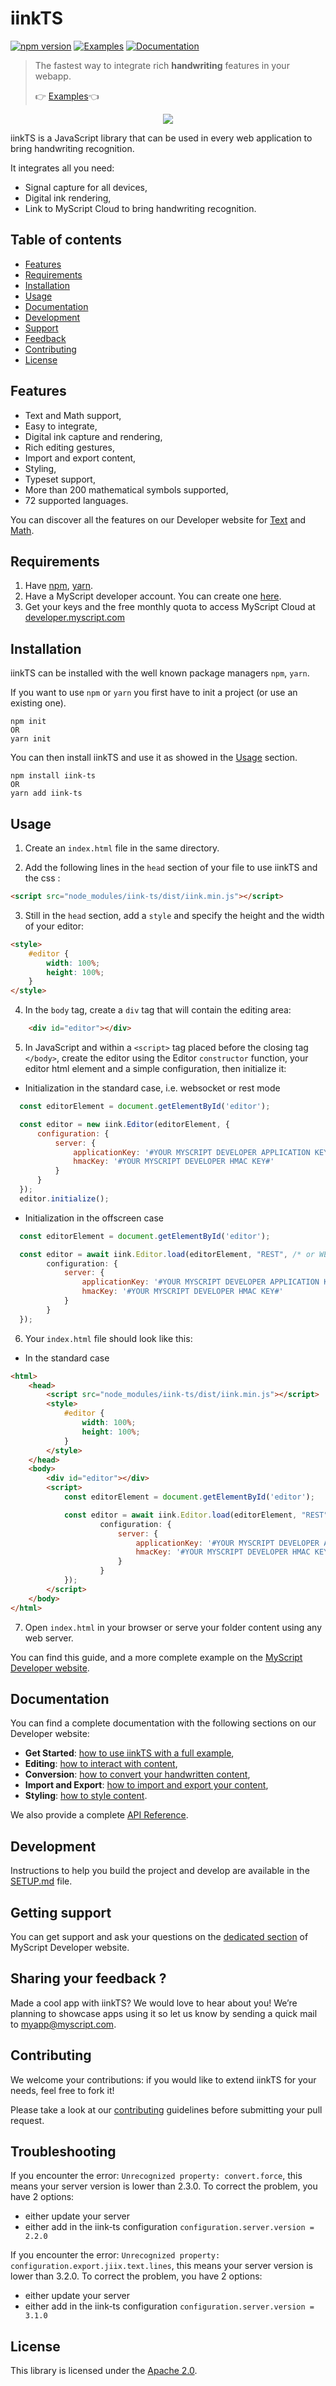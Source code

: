 # iinkTS

[![npm version](https://badge.fury.io/js/iink-ts.svg)](https://badge.fury.io/js/iink-ts)
[![Examples](https://img.shields.io/badge/Link%20to-examples-blue.svg)](https://myscript.github.io/iinkTS/examples/)
[![Documentation](https://img.shields.io/badge/Link%20to-documentation-green.svg)](https://developer.myscript.com/docs/interactive-ink/latest/web/iinkts/)


> The fastest way to integrate rich **handwriting** features in your webapp.
>
> :point_right: [Examples](https://myscript.github.io/iinkTS/examples/):point_left:

<div align="center">
  <img src="https://raw.githubusercontent.com/MyScript/iinkTS/master/preview.gif">
</div>

iinkTS is a JavaScript library that can be used in every web application to bring handwriting recognition.

It integrates all you need:

* Signal capture for all devices,
* Digital ink rendering,
* Link to MyScript Cloud to bring handwriting recognition.


## Table of contents
* [Features](#features)
* [Requirements](#requirements)
* [Installation](#installation)
* [Usage](#usage)
* [Documentation](#documentation)
* [Development](#development)
* [Support](#getting-support )
* [Feedback](#sharing-your-feedback)
* [Contributing](#contributing)
* [License](#license)

## Features

* Text and Math support,
* Easy to integrate,
* Digital ink capture and rendering,
* Rich editing gestures,
* Import and export content,
* Styling,
* Typeset support,
* More than 200 mathematical symbols supported,
* 72 supported languages.

You can discover all the features on our Developer website for [Text](https://developer.myscript.com/features/text) and [Math](https://developer.myscript.com/features/math).

## Requirements

1. Have [npm](https://www.npmjs.com/get-npm), [yarn](https://yarnpkg.com/en/docs/install).
2. Have a MyScript developer account. You can create one [here](https://developer.myscript.com/support/account/registering-myscript-cloud/).
3. Get your keys and the free monthly quota to access MyScript Cloud at [developer.myscript.com](https://developer.myscript.com/getting-started/web)

## Installation

iinkTS can be installed with the well known package managers `npm`, `yarn`.

If you want to use `npm` or `yarn` you first have to init a project (or use an existing one).

```shell
npm init
OR
yarn init
```

You can then install iinkTS and use it as showed in the [Usage](#usage) section.

```shell
npm install iink-ts
OR
yarn add iink-ts
```

## Usage

1. Create an `index.html` file in the same directory.

2. Add the following lines in the `head` section of your file to use iinkTS and the css :
```html
<script src="node_modules/iink-ts/dist/iink.min.js"></script>
```

3. Still in the `head` section, add a `style` and specify the height and the width of your editor:
```html
<style>
    #editor {
        width: 100%;
        height: 100%;
    }
</style>
```

4. In the `body` tag, create a `div` tag that will contain the editing area:
```html
    <div id="editor"></div>
```

5. In JavaScript and within a `<script>` tag placed before the closing tag `</body>`, create the editor using the Editor `constructor` function, your editor html element and a simple configuration, then initialize it:
* Initialization in the standard case, i.e. websocket or rest mode
```javascript
  const editorElement = document.getElementById('editor');

  const editor = new iink.Editor(editorElement, {
      configuration: {
          server: {
              applicationKey: '#YOUR MYSCRIPT DEVELOPER APPLICATION KEY#',
              hmacKey: '#YOUR MYSCRIPT DEVELOPER HMAC KEY#'
          }
      }
  });
  editor.initialize();
```
* Initialization in the offscreen case
```javascript
  const editorElement = document.getElementById('editor');

  const editor = await iink.Editor.load(editorElement, "REST", /* or WEBSOCKET or OFFSCREEN */
        configuration: {
            server: {
                applicationKey: '#YOUR MYSCRIPT DEVELOPER APPLICATION KEY#',
                hmacKey: '#YOUR MYSCRIPT DEVELOPER HMAC KEY#'
            }
        }
  });
```

6. Your `index.html` file should look like this:
* In the standard case
```html
<html>
    <head>
        <script src="node_modules/iink-ts/dist/iink.min.js"></script>
        <style>
            #editor {
                width: 100%;
                height: 100%;
            }
        </style>
    </head>
    <body>
        <div id="editor"></div>
        <script>
            const editorElement = document.getElementById('editor');

            const editor = await iink.Editor.load(editorElement, "REST", /* or WEBSOCKET or OFFSCREEN */
                    configuration: {
                        server: {
                            applicationKey: '#YOUR MYSCRIPT DEVELOPER APPLICATION KEY#',
                            hmacKey: '#YOUR MYSCRIPT DEVELOPER HMAC KEY#'
                        }
                    }
            });
        </script>
    </body>
</html>
```

7. Open `index.html` in your browser or serve your folder content using any web server.

You can find this guide, and a more complete example on the [MyScript Developer website](https://developer.myscript.com/docs/interactive-ink/latest/web/iinkts/).

## Documentation

You can find a complete documentation with the following sections on our Developer website:

* **Get Started**: [how to use iinkTS with a full example](https://developer.myscript.com/docs/interactive-ink/latest/web/iinkts/get-started/),
* **Editing**: [how to interact with content](https://developer.myscript.com/docs/interactive-ink/latest/web/iinkts/editing/),
* **Conversion**: [how to convert your handwritten content](https://developer.myscript.com/docs/interactive-ink/latest/web/iinkts/conversion/),
* **Import and Export**: [how to import and export your content](https://developer.myscript.com/docs/interactive-ink/latest/web/iinkts/import-and-export/),
* **Styling**: [how to style content](https://developer.myscript.com/docs/interactive-ink/latest/web/iinkts/styling/).

We also provide a complete [API Reference](https://myscript.github.io/iinkTS/docs/).

## Development

Instructions to help you build the project and develop are available in the [SETUP.md](./SETUP.md) file.


## Getting support

You can get support and ask your questions on the [dedicated section](https://developer-support.myscript.com/support/discussions/forums/16000096760) of MyScript Developer website.

## Sharing your feedback ?

Made a cool app with iinkTS? We would love to hear about you!
We’re planning to showcase apps using it so let us know by sending a quick mail to [myapp@myscript.com](mailto://myapp@myscript.com).

## Contributing

We welcome your contributions: if you would like to extend iinkTS for your needs, feel free to fork it!

Please take a look at our [contributing](./CONTRIBUTING.md) guidelines before submitting your pull request.

## Troubleshooting
If you encounter the error: `Unrecognized property: convert.force`, this means your server version is lower than 2.3.0.
To correct the problem, you have 2 options:
- either update your server
- either add in the iink-ts configuration `configuration.server.version = 2.2.0`

If you encounter the error: `Unrecognized property: configuration.export.jiix.text.lines`, this means your server version is lower than 3.2.0.
To correct the problem, you have 2 options:
- either update your server
- either add in the iink-ts configuration `configuration.server.version = 3.1.0`

## License
This library is licensed under the [Apache 2.0](http://opensource.org/licenses/Apache-2.0).
